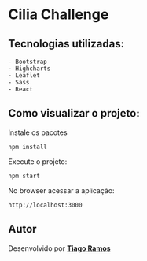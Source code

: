 <h1> Cilia Challenge </h1>

## Tecnologias utilizadas:

```
- Bootstrap
- Highcharts
- Leaflet
- Sass
- React
```

## Como visualizar o projeto:

Instale os pacotes

```
npm install
```

Execute o projeto:

```
npm start
```

No browser acessar a aplicação:

```
http://localhost:3000
```

## Autor

Desenvolvido por [**Tiago Ramos**](https://www.linkedin.com/in/tiago-ramos-7780831a3/)
